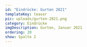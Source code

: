 ```yaml
---
id: "Eindrücke: Gurten 2021"
templateKey: teaser
pic: uploads/gurten-2021.png
category: Eindrücke
imgDescription: Gurten, Januar 2021
ordering: 20
show: Spalte 2
---
```


